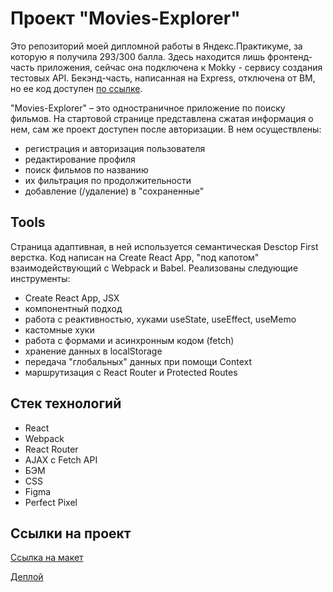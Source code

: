 # Проект "Movies-Explorer"

Это репозиторий моей дипломной работы в Яндекс.Практикуме, за которую я получила 293/300 балла. Здесь находится лишь фронтенд-часть приложения, сейчас она подключена к Mokky - сервису создания тестовых API. Бекэнд-часть, написанная на Express, отключена от ВМ, но ее код доступен [по ссылке](https://github.com/VikaBuyavykh/movies-explorer-api).

"Movies-Explorer" – это одностраничное приложение по поиску фильмов. На стартовой странице представлена сжатая информация о нем, сам же проект доступен после авторизации. В нем осуществлены:

- регистрация и авторизация пользователя
- редактирование профиля
- поиск фильмов по названию
- их фильтрация по продолжительности
- добавление (/удаление) в "сохраненные"

## Tools

Страница адаптивная, в ней используется семантическая Desctop First верстка. Код написан на Create React App, "под капотом" взаимодействующий с Webpack и Babel. Реализованы следующие инструменты:

- Create React App, JSX
- компонентный подход
- работа с реактивностью, хуками useState, useEffect, useMemo
- кастомные хуки
- работа с формами и асинхронным кодом (fetch)
- хранение данных в localStorage
- передача "глобальных" данных при помощи Context
- маршрутизация с React Router и Protected Routes

## Стек технологий

- React
- Webpack
- React Router
- AJAX с Fetch API
- БЭМ
- CSS
- Figma
- Perfect Pixel

## Ссылки на проект

[Ссылка на макет](https://www.figma.com/file/6FMWkB94wE7KTkcCgUXtnC/%D0%94%D0%B8%D0%BF%D0%BB%D0%BE%D0%BC%D0%BD%D1%8B%D0%B9-%D0%BF%D1%80%D0%BE%D0%B5%D0%BA%D1%82?type=design&node-id=1-8436&mode=dev)

[Деплой]()
